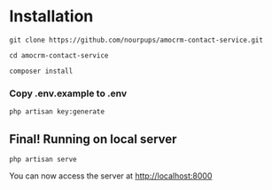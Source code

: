 
# Installation

`git clone https://github.com/nourpups/amocrm-contact-service.git`

`cd amocrm-contact-service`

`composer install`

### Copy .env.example to .env

`php artisan key:generate`

## Final! Running on local server

`php artisan serve`

You can now access the server at [http://localhost:8000](http://localhost:8000)
